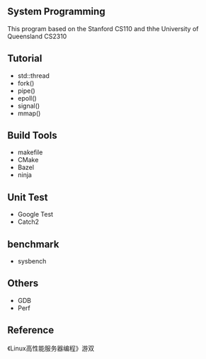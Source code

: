 ## System Programming
This program based on the Stanford CS110 and thhe University of Queensland CS2310

## Tutorial
- std::thread
- fork()
- pipe()
- epoll()
- signal()
- mmap()

## Build Tools
- makefile
- CMake
- Bazel
- ninja

## Unit Test
- Google Test
- Catch2

## benchmark
- sysbench

## Others
- GDB
- Perf
## Reference
《Linux高性能服务器编程》游双